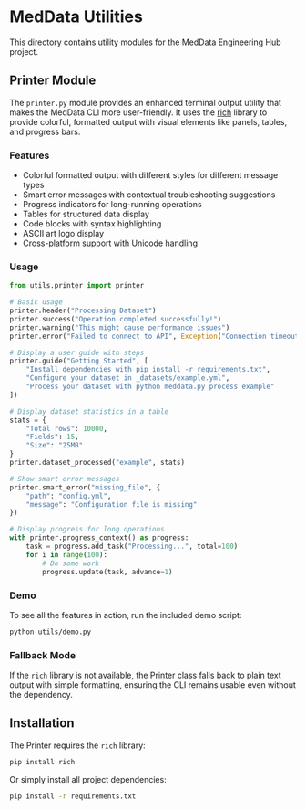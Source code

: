# MedData Utilities

This directory contains utility modules for the MedData Engineering Hub project.

## Printer Module

The `printer.py` module provides an enhanced terminal output utility that makes the MedData CLI more user-friendly. It uses the [rich](https://github.com/Textualize/rich) library to provide colorful, formatted output with visual elements like panels, tables, and progress bars.

### Features

- Colorful formatted output with different styles for different message types
- Smart error messages with contextual troubleshooting suggestions
- Progress indicators for long-running operations
- Tables for structured data display
- Code blocks with syntax highlighting
- ASCII art logo display
- Cross-platform support with Unicode handling

### Usage

```python
from utils.printer import printer

# Basic usage
printer.header("Processing Dataset")
printer.success("Operation completed successfully!")
printer.warning("This might cause performance issues")
printer.error("Failed to connect to API", Exception("Connection timeout"))

# Display a user guide with steps
printer.guide("Getting Started", [
    "Install dependencies with pip install -r requirements.txt",
    "Configure your dataset in _datasets/example.yml",
    "Process your dataset with python meddata.py process example"
])

# Display dataset statistics in a table
stats = {
    "Total rows": 10000,
    "Fields": 15,
    "Size": "25MB"
}
printer.dataset_processed("example", stats)

# Show smart error messages
printer.smart_error("missing_file", {
    "path": "config.yml",
    "message": "Configuration file is missing"
})

# Display progress for long operations
with printer.progress_context() as progress:
    task = progress.add_task("Processing...", total=100)
    for i in range(100):
        # Do some work
        progress.update(task, advance=1)
```

### Demo

To see all the features in action, run the included demo script:

```bash
python utils/demo.py
```

### Fallback Mode

If the `rich` library is not available, the Printer class falls back to plain text output with simple formatting, ensuring the CLI remains usable even without the dependency.

## Installation

The Printer requires the `rich` library:

```bash
pip install rich
```

Or simply install all project dependencies:

```bash
pip install -r requirements.txt
``` 